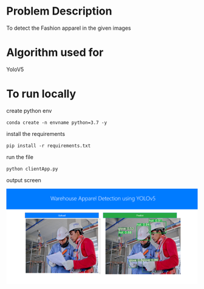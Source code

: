 # Problem Description

To detect the  Fashion apparel in the given images 

# Algorithm used for

YoloV5

# To run locally

create python env

```
conda create -n envname python=3.7 -y

```

install the requirements

```
pip install -r requirements.txt

```

run the file

```
python clientApp.py

```

output screen

![alt text](o2.PNG)




